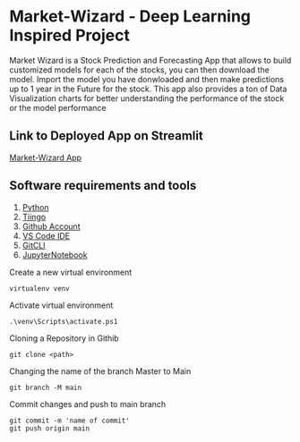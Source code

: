 # Market-Wizard -  Deep Learning Inspired Project
Market Wizard is a Stock Prediction and Forecasting App that allows to build customized models for each of the stocks, you can then download the model. Import the model you have donwloaded and then make predictions up to 1 year in the Future for the stock. This app also provides a ton of Data Visualization charts for better understanding the performance of the stock or the model performance

## Link to Deployed App on Streamlit
[Market-Wizard App](https://stock-market-wizard.streamlit.app/)

## Software requirements and tools
1. [Python](https://www.python.org/downloads/)
2. [Tiingo](https://www.tiingo.com/)
3. [Github Account](https://github.com/)
4. [VS Code IDE](https://code.visualstudio.com/)
5. [GitCLI](https://git-scm.com/book/en/v2/Getting-Started-The-Command-Line)
6. [JupyterNotebook](https://jupyter.org/)

Create a new virtual environment

```
virtualenv venv
```

Activate virtual environment

```
.\venv\Scripts\activate.ps1
```


Cloning a Repository in Githib 

```
git clone <path>
```

Changing the name of the branch Master to Main

```
git branch -M main
```

Commit changes and push to main branch
 
```
git commit -m 'name of commit'
git push origin main
```